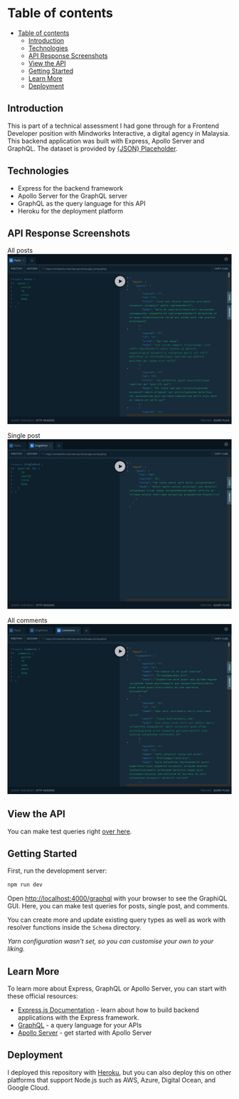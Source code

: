 # Table of contents

- [Table of contents](#table-of-contents)
  - [Introduction](#introduction)
  - [Technologies](#technologies)
  - [API Response Screenshots](#api-response-screenshots)
  - [View the API](#view-the-api)
  - [Getting Started](#getting-started)
  - [Learn More](#learn-more)
  - [Deployment](#deployment)

## Introduction

This is part of a technical assessment I had gone through for a Frontend Developer position with Mindworks Interactive, a digital agency in Malaysia. This backend application was built with Express, Apollo Server and GraphQL. The dataset is provided by [{JSON} Placeholder](https://jsonplaceholder.typicode.com/).

## Technologies

- Express for the backend framework
- Apollo Server for the GraphQL server
- GraphQL as the query language for this API
- Heroku for the deployment platform

## API Response Screenshots

All posts
![All posts](public/media/posts.png)

Single post
![Single post](public/media/single-post.png)

All comments
![All comments](public/media/comments.png)

## View the API

You can make test queries right [over here](https://mindworks-interview-api.herokuapp.com/graphql).

## Getting Started

First, run the development server:

```bash
npm run dev
```

Open [http://localhost:4000/graphql](http://localhost:4000/graphql) with your browser to see the GraphiQL GUI. Here, you can make test queries for posts, single post, and comments.

You can create more and update existing query types as well as work with resolver functions inside the `Schema` directory.

*Yarn configuration wasn't set, so you can customise your own to your liking.*

## Learn More

To learn more about Express, GraphQL or Apollo Server, you can start with these official resources:

- [Express.js Documentation](https://expressjs.com/) - learn about how to build backend applications with the Express framework.
- [GraphQL](https://graphql.org/) - a query language for your APIs
- [Apollo Server](https://www.apollographql.com/docs/apollo-server/getting-started/) - get started with Apollo Server

## Deployment

I deployed this repository with [Heroku](https://www.heroku.com/), but you can also deploy this on other platforms that support Node.js such as AWS, Azure, Digital Ocean, and Google Cloud.